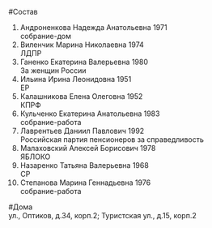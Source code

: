 #Состав  
1. Андроненкова Надежда Анатольевна 1971  
    собрание-дом  
2. Виленчик Марина Николаевна 1974  
    ЛДПР  
3. Ганенко Екатерина Валерьевна 1980  
    За женщин России  
4. Ильина Ирина Леонидовна 1951  
    ЕР  
5. Калашникова Елена Олеговна 1952  
    КПРФ  
6. Кульченко Екатерина Анатольевна 1983  
    собрание-работа  
7. Лаврентьев Даниил Павлович 1992  
    Российская партия пенсионеров за справедливость  
8. Малаховский Алексей Борисович 1978  
    ЯБЛОКО  
9. Назаренко Татьяна Валерьевна 1968  
    СР  
10. Степанова Марина Геннадьевна 1976  
    собрание-работа  
  
#Дома  
ул., Оптиков, д.34, корп.2;  Туристская ул., д.15, корп.2  
  
